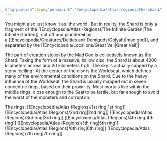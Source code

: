 ```yaml
---
{"dg-publish":true,"permalink":"/encyclopedia/atlas-regions/the-shard/","tags":["gardenEntry"]}
---
```


You might also just know it as 'the world.' But in reality, the Shard is only a fragment of the [[Encyclopedia/Atlas (Regions)/The Infinite Garden\|The Infinite Garden]], cut off and plundered by a [[Encyclopedia/Creatures/Deities and Demigods/Golyaht\|mad god]], and separated by the [[Encyclopedia/Locations/Great Veil\|Great Veil]].

The part of creation stolen by the Mad God is collectively known as the Shard. Taking the form of a massive, hollow disc, the Shard is about 4200 kilometers across and 20 kilometers high. The sky is actually capped by a stony 'ceiling'. At the center of the disc is the Worldseat, which defines many of the environmental conditions on the Shard. Due to the heavy influence of the Worldseat, the Shard is usually mapped out in seven concentric rings, based on their proximity. Most mortals live within the middle rings; close enough to the Seat to be fertile, but far enough to avoid the worst of the monsters and corruption.

The rings:
[[Encyclopedia/Atlas (Regions)/1st ring\|1st ring]]
[[Encyclopedia/Atlas (Regions)/2nd ring\|2nd ring]]
[[Encyclopedia/Atlas (Regions)/3rd ring\|3rd ring]]
[[Encyclopedia/Atlas (Regions)/4th ring\|4th ring]]
[[Encyclopedia/Atlas (Regions)/5th ring\|5th ring]]
[[Encyclopedia/Atlas (Regions)/6th ring\|6th ring]]
[[Encyclopedia/Atlas (Regions)/7th ring\|7th ring]]